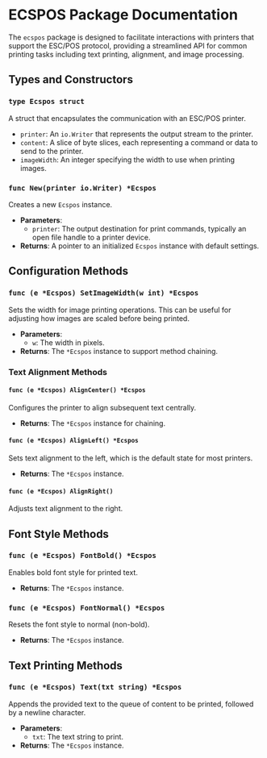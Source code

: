 
# ECSPOS Package Documentation

The `ecspos` package is designed to facilitate interactions with printers that support the ESC/POS protocol, providing a streamlined API for common printing tasks including text printing, alignment, and image processing.

## Types and Constructors

### `type Ecspos struct`

A struct that encapsulates the communication with an ESC/POS printer.

- `printer`: An `io.Writer` that represents the output stream to the printer.
- `content`: A slice of byte slices, each representing a command or data to send to the printer.
- `imageWidth`: An integer specifying the width to use when printing images.

### `func New(printer io.Writer) *Ecspos`

Creates a new `Ecspos` instance.

- **Parameters**:
  - `printer`: The output destination for print commands, typically an open file handle to a printer device.
- **Returns**: A pointer to an initialized `Ecspos` instance with default settings.

## Configuration Methods

### `func (e *Ecspos) SetImageWidth(w int) *Ecspos`

Sets the width for image printing operations. This can be useful for adjusting how images are scaled before being printed.

- **Parameters**:
  - `w`: The width in pixels.
- **Returns**: The `*Ecspos` instance to support method chaining.

### Text Alignment Methods

#### `func (e *Ecspos) AlignCenter() *Ecspos`

Configures the printer to align subsequent text centrally.

- **Returns**: The `*Ecspos` instance for chaining.

#### `func (e *Ecspos) AlignLeft() *Ecspos`

Sets text alignment to the left, which is the default state for most printers.

- **Returns**: The `*Ecspos` instance.

#### `func (e *Ecspos) AlignRight()`

Adjusts text alignment to the right.

## Font Style Methods

### `func (e *Ecspos) FontBold() *Ecspos`

Enables bold font style for printed text.

- **Returns**: The `*Ecspos` instance.

### `func (e *Ecspos) FontNormal() *Ecspos`

Resets the font style to normal (non-bold).

- **Returns**: The `*Ecspos` instance.

## Text Printing Methods

### `func (e *Ecspos) Text(txt string) *Ecspos`

Appends the provided text to the queue of content to be printed, followed by a newline character.

- **Parameters**:
  - `txt`: The text string to print.
- **Returns**: The `*Ecspos` instance.
